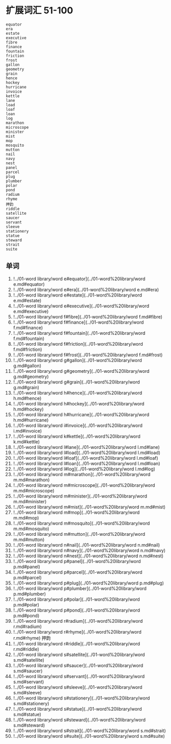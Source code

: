 # 扩展词汇 51-100
	equator
	era
	estate
	executive
	fibre
	finance
	fountain
	friction
	frost
	gallon
	geometry
	grain
	hence
	hockey
	hurricane
	invoice
	kettle
	lane
	load
	loaf
	loan
	log
	marathon
	microscope
	minister
	mist
	mop
	mosquito
	mutton
	nail
	navy
	nest
	panel
	parcel
	plug
	plumber
	polar
	pond
	radium
	rhyme
	押韵
	riddle
	satellite
	saucer
	servant
	sleeve
	stationery
	statue
	steward
	strait
	suite

## 单词


1. !../01-word library/word e#equator](../01-word%20library/word e.md#equator)
2. !../01-word library/word e#era](../01-word%20library/word e.md#era)
3. !../01-word library/word e#estate](../01-word%20library/word e.md#estate)
4. !../01-word library/word e#executive](../01-word%20library/word e.md#executive)
5. !../01-word library/word f#fibre](../01-word%20library/word f.md#fibre)
6. !../01-word library/word f#finance](../01-word%20library/word f.md#finance)
7. !../01-word library/word f#fountain](../01-word%20library/word f.md#fountain)
8. !../01-word library/word f#friction](../01-word%20library/word f.md#friction)
9. !../01-word library/word f#frost](../01-word%20library/word f.md#frost)
10. !../01-word library/word g#gallon](../01-word%20library/word g.md#gallon)
11. !../01-word library/word g#geometry](../01-word%20library/word g.md#geometry)
12. !../01-word library/word g#grain](../01-word%20library/word g.md#grain)
13. !../01-word library/word h#hence](../01-word%20library/word h.md#hence)
14. !../01-word library/word h#hockey](../01-word%20library/word h.md#hockey)
15. !../01-word library/word h#hurricane](../01-word%20library/word h.md#hurricane)
16. !../01-word library/word i#invoice](../01-word%20library/word i.md#invoice)
17. !../01-word library/word k#kettle](../01-word%20library/word k.md#kettle)
18. !../01-word library/word l#lane](../01-word%20library/word l.md#lane)
19. !../01-word library/word l#load](../01-word%20library/word l.md#load)
20. !../01-word library/word l#loaf](../01-word%20library/word l.md#loaf)
21. !../01-word library/word l#loan](../01-word%20library/word l.md#loan)
22. !../01-word library/word l#log](../01-word%20library/word l.md#log)
23. !../01-word library/word m#marathon](../01-word%20library/word m.md#marathon)
24. !../01-word library/word m#microscope](../01-word%20library/word m.md#microscope)
25. !../01-word library/word m#minister](../01-word%20library/word m.md#minister)
26. !../01-word library/word m#mist](../01-word%20library/word m.md#mist)
27. !../01-word library/word m#mop](../01-word%20library/word m.md#mop)
28. !../01-word library/word m#mosquito](../01-word%20library/word m.md#mosquito)
29. !../01-word library/word m#mutton](../01-word%20library/word m.md#mutton)
30. !../01-word library/word n#nail](../01-word%20library/word n.md#nail)
31. !../01-word library/word n#navy](../01-word%20library/word n.md#navy)
32. !../01-word library/word n#nest](../01-word%20library/word n.md#nest)
33. !../01-word library/word p#panel](../01-word%20library/word p.md#panel)
34. !../01-word library/word p#parcel](../01-word%20library/word p.md#parcel)
35. !../01-word library/word p#plug](../01-word%20library/word p.md#plug)
36. !../01-word library/word p#plumber](../01-word%20library/word p.md#plumber)
37. !../01-word library/word p#polar](../01-word%20library/word p.md#polar)
38. !../01-word library/word p#pond](../01-word%20library/word p.md#pond)
39. !../01-word library/word r#radium](../01-word%20library/word r.md#radium)
40. !../01-word library/word r#rhyme](../01-word%20library/word r.md#rhyme)
押韵
1. !../01-word library/word r#riddle](../01-word%20library/word r.md#riddle)
1. !../01-word library/word s#satellite](../01-word%20library/word s.md#satellite)
1. !../01-word library/word s#saucer](../01-word%20library/word s.md#saucer)
1. !../01-word library/word s#servant](../01-word%20library/word s.md#servant)
1. !../01-word library/word s#sleeve](../01-word%20library/word s.md#sleeve)
1. !../01-word library/word s#stationery](../01-word%20library/word s.md#stationery)
1. !../01-word library/word s#statue](../01-word%20library/word s.md#statue)
1. !../01-word library/word s#steward](../01-word%20library/word s.md#steward)
1. !../01-word library/word s#strait](../01-word%20library/word s.md#strait)
1. !../01-word library/word s#suite](../01-word%20library/word s.md#suite)
